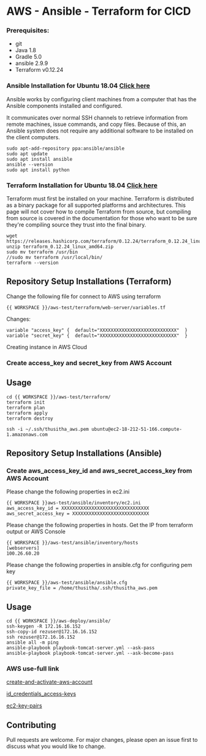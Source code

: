 # AWS - Ansible - Terraform for CICD

### Prerequisites:
   * git
   * Java 1.8
   * Gradle 5.0  
   * ansible 2.9.9
   * Terraform v0.12.24


### Ansible Installation for Ubuntu 18.04  [Click here](https://www.digitalocean.com/community/tutorials/how-to-install-and-configure-ansible-on-ubuntu-18-04)
Ansible works by configuring client machines from a computer that has the Ansible components installed and configured.

It communicates over normal SSH channels to retrieve information from remote machines, issue commands, and copy files. Because of this, an Ansible system does not require any additional software to be installed on the client computers.
	
	sudo apt-add-repository ppa:ansible/ansible
	sudo apt update
	sudo apt install ansible
	ansible --version
	sudo apt install python
		
	
### Terraform Installation for Ubuntu 18.04  [Click here](https://www.digitalocean.com/community/tutorials/how-to-install-and-configure-ansible-on-ubuntu-18-04)	
Terraform must first be installed on your machine. Terraform is distributed as a binary package for all supported platforms and architectures. This page will not cover how to compile Terraform from source, but compiling from source is covered in the documentation for those who want to be sure they're compiling source they trust into the final binary.

	wget https://releases.hashicorp.com/terraform/0.12.24/terraform_0.12.24_linux_amd64.zip
	unzip terraform_0.12.24_linux_amd64.zip
	sudo mv terraform /usr/bin
	//sudo mv terraform /usr/local/bin/
	terraform --version


## Repository Setup Installations (Terraform)


Change the following file for connect to AWS using terraform
	
	{{ WORKSPACE }}/aws-test/terraform/web-server/variables.tf
	
Changes:
	
	variable "access_key" {  default="XXXXXXXXXXXXXXXXXXXXXXXXXXXX"  }
	variable "secret_key" {  default="XXXXXXXXXXXXXXXXXXXXXXXXXXXX"  }


Creating instance in AWS Cloud
### Create access_key and secret_key from AWS Account


## Usage	

	cd {{ WORKSPACE }}/aws-test/terraform/	
	terraform init	
	terraform plan	
	terraform apply	
	terraform destroy
	
	ssh -i ~/.ssh/thusitha_aws.pem ubuntu@ec2-18-212-51-166.compute-1.amazonaws.com


## Repository Setup Installations (Ansible)

### Create aws_access_key_id and aws_secret_access_key from AWS Account

Please change the  following properties in ec2.ini
	
	{{ WORKSPACE }}aws-test/ansible/inventory/ec2.ini
	aws_access_key_id = XXXXXXXXXXXXXXXXXXXXXXXXXXXXXXXX
	aws_secret_access_key = XXXXXXXXXXXXXXXXXXXXXXXXXXXX
	
Please change the  following properties in hosts. Get the IP from terraform output or AWS Console
	
	{{ WORKSPACE }}/aws-test/ansible/inventory/hosts
	[webservers]
	100.26.60.20

Please change the following properties in ansible.cfg for configuring pem key
		
	{{ WORKSPACE }}/aws-test/ansible/ansible.cfg
	private_key_file = /home/thusitha/.ssh/thusitha_aws.pem

## Usage

	cd {{ WORKSPACE }}/aws-deploy/ansible/
	ssh-keygen -R 172.16.16.152
	ssh-copy-id rezuser@172.16.16.152
	ssh rezuser@172.16.16.152	
	ansible all -m ping	
	ansible-playbook playbook-tomcat-server.yml --ask-pass
	ansible-playbook playbook-tomcat-server.yml --ask-become-pass


### AWS use-full link

[create-and-activate-aws-account](https://aws.amazon.com/premiumsupport/knowledge-center/create-and-activate-aws-account/)

[id_credentials_access-keys](https://docs.aws.amazon.com/IAM/latest/UserGuide/id_credentials_access-keys.html)

[ec2-key-pairs](https://docs.aws.amazon.com/AWSEC2/latest/UserGuide/ec2-key-pairs.html)



## Contributing
Pull requests are welcome. For major changes, please open an issue first to discuss what you would like to change.